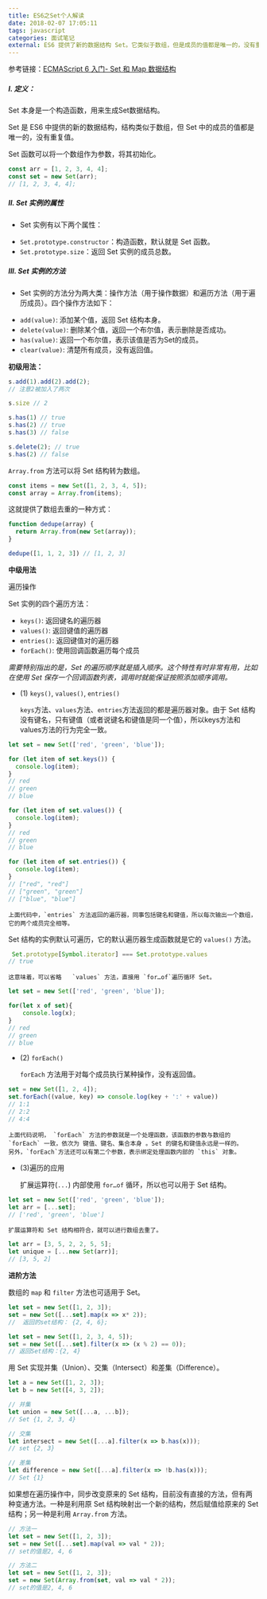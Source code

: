 ```yaml
---
title: ES6之Set个人解读
date: 2018-02-07 17:05:11
tags: javascript
categories: 面试笔记
external: ES6 提供了新的数据结构 Set。它类似于数组，但是成员的值都是唯一的，没有重复的值。
---
```


参考链接：[ECMAScript 6 入门- Set 和 Map 数据结构](http://es6.ruanyifeng.com/#docs/set-map)

##### I. 定义：

Set 本身是一个构造函数，用来生成Set数据结构。

Set 是 ES6 中提供的新的数据结构，结构类似于数组，但 Set 中的成员的值都是唯一的，没有重复值。

Set 函数可以将一个数组作为参数，将其初始化。
```js
const arr = [1, 2, 3, 4, 4];
const set = new Set(arr);
// [1, 2, 3, 4, 4];
```

##### II. Set 实例的属性
* Set 实例有以下两个属性：

- `Set.prototype.constructor`：构造函数，默认就是 Set 函数。
- `Set.prototype.size`：返回 Set 实例的成员总数。


##### III. Set 实例的方法
* Set 实例的方法分为两大类：操作方法（用于操作数据）和遍历方法（用于遍历成员）。四个操作方法如下：
 - `add(value)`: 添加某个值，返回 Set 结构本身。
 - `delete(value)`: 删除某个值，返回一个布尔值，表示删除是否成功。
 - `has(value)`: 返回一个布尔值，表示该值是否为Set的成员。
 - `clear(value)`: 清楚所有成员，没有返回值。

**初级用法：**

```js
s.add(1).add(2).add(2);
// 注意2被加入了两次

s.size // 2

s.has(1) // true
s.has(2) // true
s.has(3) // false

s.delete(2); // true
s.has(2) // false
```

`Array.from` 方法可以将 Set 结构转为数组。
```js
const items = new Set([1, 2, 3, 4, 5]);
const array = Array.from(items);
```

这就提供了数组去重的一种方式：
```js
function dedupe(array) {
  return Array.from(new Set(array));
}

dedupe([1, 1, 2, 3]) // [1, 2, 3]
```

**中级用法**

遍历操作 

Set 实例的四个遍历方法：
* `keys()`: 返回键名的遍历器
* `values()`: 返回键值的遍历器
* `entries()`: 返回键值对的遍历器
* `forEach()`: 使用回调函数遍历每个成员

*需要特别指出的是，Set 的遍历顺序就是插入顺序。这个特性有时非常有用，比如在使用 Set 保存一个回调函数列表，调用时就能保证按照添加顺序调用。*

* (1) `keys()`, `values()`, `entries()`

	`keys`方法、`values`方法、`entries`方法返回的都是遍历器对象。由于 Set 结构没有键名，只有键值（或者说键名和键值是同一个值），所以keys方法和values方法的行为完全一致。
```js
let set = new Set(['red', 'green', 'blue']);

for (let item of set.keys()) {
  console.log(item);
}
// red
// green
// blue

for (let item of set.values()) {
  console.log(item);
}
// red
// green
// blue

for (let item of set.entries()) {
  console.log(item);
}
// ["red", "red"]
// ["green", "green"]
// ["blue", "blue"]
```

	上面代码中，`entries` 方法返回的遍历器，同事包括键名和键值，所以每次输出一个数组，它的两个成员完全相等。
Set 结构的实例默认可遍历，它的默认遍历器生成函数就是它的 `values()` 方法。
```js
 Set.prototype[Symbol.iterator] === Set.prototype.values
// true
```

	这意味着，可以省略	`values` 方法，直接用	`for…of`遍历循环 Set。
```js
let set = new Set(['red', 'green', 'blue']);

for(let x of set){
	console.log(x);
}
// red
// green
// blue
```

* (2) `forEach()`

	`forEach` 方法用于对每个成员执行某种操作，没有返回值。
```js
set = new Set([1, 2, 4]);
set.forEach((value, key) => console.log(key + ':' + value))
// 1:1
// 2:2
// 4:4
```

	上面代码说明， `forEach` 方法的参数就是一个处理函数，该函数的参数与数组的 `forEach` 一致，依次为 键值、键名、集合本身 。Set 的键名和键值永远是一样的。
	另外，`forEach`方法还可以有第二个参数，表示绑定处理函数内部的 `this` 对象。

* (3)遍历的应用

	扩展运算符(`...`) 内部使用 `for…of` 循环，所以也可以用于 Set 结构。
```js
let set = new Set(['red', 'green', 'blue']);
let arr = [...set];
// ['red', 'green', 'blue']
```

	扩展运算符和 Set 结构相符合，就可以进行数组去重了。
```js
let arr = [3, 5, 2, 2, 5, 5];
let unique = [...new Set(arr)];
// [3, 5, 2]
```

**进阶方法**

数组的 `map` 和 `filter` 方法也可适用于 Set。

```js
let set = new Set([1, 2, 3]);
set = new Set([...set].map(x => x* 2));
//  返回的set结构： {2, 4, 6};

let set = new Set([1, 2, 3, 4, 5]);
set = new Set([...set].filter(x => (x % 2) == 0));
// 返回Set结构：{2, 4}
```

用 Set 实现并集（Union）、交集（Intersect）和差集（Difference）。

```js
let a = new Set([1, 2, 3]);
let b = new Set([4, 3, 2]);

// 并集
let union = new Set([...a, ...b]);
// Set {1, 2, 3, 4}

// 交集
let intersect = new Set([...a].filter(x => b.has(x)));
// set {2, 3}

// 差集
let difference = new Set([...a].filter(x => !b.has(x)));
// Set {1}
```

如果想在遍历操作中，同步改变原来的 Set 结构，目前没有直接的方法，但有两种变通方法。一种是利用原 Set 结构映射出一个新的结构，然后赋值给原来的 Set 结构；另一种是利用 `Array.from` 方法。

```js
// 方法一
let set = new Set([1, 2, 3]);
set = new Set([...set].map(val => val * 2));
// set的值是2, 4, 6

// 方法二
let set = new Set([1, 2, 3]);
set = new Set(Array.from(set, val => val * 2));
// set的值是2, 4, 6
```


